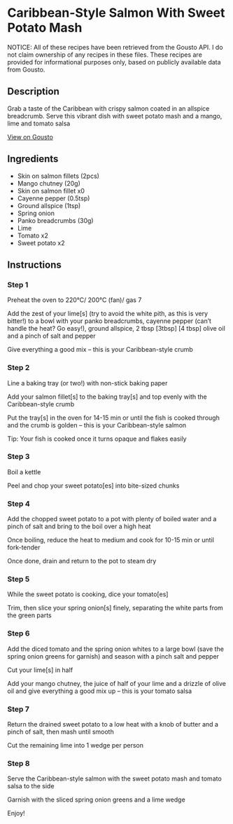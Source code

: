 # Caribbean-Style Salmon With Sweet Potato Mash

NOTICE: All of these recipes have been retrieved from the Gousto API. I do not claim ownership of any recipes in these files. These recipes are provided for informational purposes only, based on publicly available data from Gousto.

## Description

Grab a taste of the Caribbean with crispy salmon coated in an allspice breadcrumb. Serve this vibrant dish with sweet potato mash and a mango, lime and tomato salsa

[View on Gousto](https://www.gousto.co.uk/recipes/cookbook/caribbean-style-salmon-with-sweet-potato-mash)

## Ingredients

- Skin on salmon fillets (2pcs)
- Mango chutney (20g)
- Skin on salmon fillet x0
- Cayenne pepper (0.5tsp)
- Ground allspice (1tsp)
- Spring onion
- Panko breadcrumbs (30g)
- Lime
- Tomato x2
- Sweet potato x2

## Instructions


### Step 1

Preheat the oven to 220°C/ 200°C (fan)/ gas 7

Add the zest of your lime[s] (try to avoid the white pith, as this is very bitter!) to a bowl with your panko breadcrumbs, cayenne pepper (can’t handle the heat? Go easy!), ground allspice, 2 tbsp <span class="text-purple">[3tbsp]</span> <span class="text-danger">[4 tbsp]</span> olive oil and a pinch of salt and pepper

Give everything a good mix – this is your Caribbean-style crumb


### Step 2

Line a baking tray (or two!) with non-stick baking paper

Add your salmon fillet[s] to the baking tray[s] and top evenly with the Caribbean-style crumb

Put the tray[s] in the oven for 14-15 min or until the fish is cooked through and the crumb is golden – this is your Caribbean-style salmon

Tip: Your fish is cooked once it turns opaque and flakes easily


### Step 3

Boil a kettle

Peel and chop your sweet potato[es] into bite-sized chunks


### Step 4

Add the chopped sweet potato to a pot with plenty of boiled water and a pinch of salt and bring to the boil over a high heat

Once boiling, reduce the heat to medium and cook for 10-15 min or until fork-tender

Once done, drain and return to the pot to steam dry


### Step 5

While the sweet potato is cooking, dice your tomato[es]

Trim, then slice your spring onion[s] finely, separating the white parts from the green parts


### Step 6

Add the diced tomato and the spring onion whites to a large bowl (save the spring onion greens for garnish) and season with a pinch salt and pepper

Cut your lime[s] in half

Add your mango chutney, the juice of half of your lime and a drizzle of olive oil and give everything a good mix up – this is your tomato salsa


### Step 7

Return the drained sweet potato to a low heat with a knob of butter and a pinch of salt, then mash until smooth

Cut the remaining lime into 1 wedge per person

### Step 8

Serve the Caribbean-style salmon with the sweet potato mash and tomato salsa to the side

Garnish with the sliced spring onion greens and a lime wedge

Enjoy!

